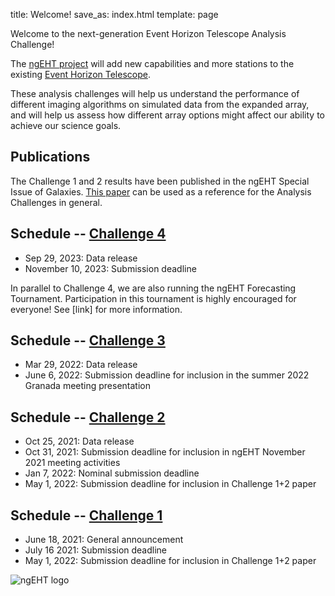 title: Welcome!
save_as: index.html
template: page

Welcome to the next-generation Event Horizon Telescope Analysis Challenge!

The [ngEHT project](https://www.ngeht.org) will add new capabilities and more stations to the existing
[Event Horizon Telescope](https://eventhorizontelescope.org/).

These analysis challenges will help us understand the performance of
different imaging algorithms on simulated data from the expanded
array, and will help us assess how different array options might
affect our ability to achieve our science goals.

## Publications
The Challenge 1 and 2 results have been published in the ngEHT Special Issue of Galaxies. [This paper](https://ui.adsabs.harvard.edu/abs/2023Galax..11...12R/abstract) can be used as a reference for the Analysis Challenges in general.

## Schedule -- [Challenge 4]({filename}challenge4.md)

- Sep 29, 2023: Data release
- November 10, 2023: Submission deadline

In parallel to Challenge 4, we are also running the ngEHT Forecasting Tournament. Participation in this tournament is highly encouraged for everyone! See [link] for more information.

## Schedule -- [Challenge 3]({filename}challenge3.md)

- Mar 29, 2022: Data release
- June 6, 2022: Submission deadline for inclusion in the summer 2022 Granada meeting presentation

## Schedule -- [Challenge 2]({filename}challenge2.md)

- Oct 25, 2021: Data release
- Oct 31, 2021: Submission deadline for inclusion in ngEHT November 2021 meeting activities
- Jan 7, 2022: Nominal submission deadline
- May 1, 2022: Submission deadline for inclusion in Challenge 1+2 paper

## Schedule -- [Challenge 1]({filename}challenge1.md)

- June 18, 2021: General announcement
- July 16 2021: Submission deadline
- May 1, 2022: Submission deadline for inclusion in Challenge 1+2 paper

![ngEHT logo](../static/Semifinal_Logo_White_Symbol.jpeg)
